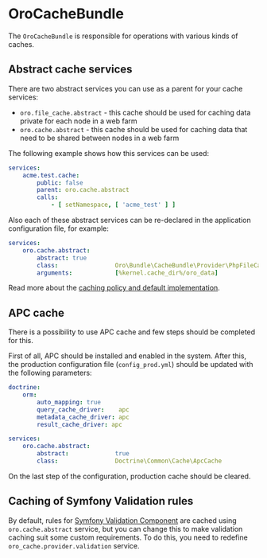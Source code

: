 OroCacheBundle
===============

The `OroCacheBundle` is responsible for operations with various kinds of caches.

Abstract cache services
-----------------------

There are two abstract services you can use as a parent for your cache services:

 - `oro.file_cache.abstract` - this cache should be used for caching data private for each node in a web farm
 - `oro.cache.abstract` - this cache should be used for caching data that need to be shared between nodes in a web farm

The following example shows how this services can be used:
``` yaml
services:
    acme.test.cache:
        public: false
        parent: oro.cache.abstract
        calls:
            - [ setNamespace, [ 'acme_test' ] ]
```

Also each of these abstract services can be re-declared in the application configuration file, for example:
``` yaml
services:
    oro.cache.abstract:
        abstract: true
        class:                Oro\Bundle\CacheBundle\Provider\PhpFileCache
        arguments:            [%kernel.cache_dir%/oro_data]
```

Read more about the [caching policy and default implementation](Resources/doc/caching_policy.md).

APC cache
---------

There is a possibility to use APC cache and few steps should be completed for this.

First of all, APC should be installed and enabled in the system. After this, the production configuration file (`config_prod.yml`) should be updated with the following parameters:


``` yaml
doctrine:
    orm:
        auto_mapping: true
        query_cache_driver:    apc
        metadata_cache_driver: apc
        result_cache_driver: apc

services:
    oro.cache.abstract:
        abstract:             true
        class:                Doctrine\Common\Cache\ApcCache
```

On the last step of the configuration, production cache should be cleared.

Caching of Symfony Validation rules
-----------------------------------

By default, rules for [Symfony Validation Component](http://symfony.com/doc/current/book/validation.html) are cached using `oro.cache.abstract` service, but you can change this to make validation caching suit some custom requirements. To do this, you need to redefine `oro_cache.provider.validation` service.
